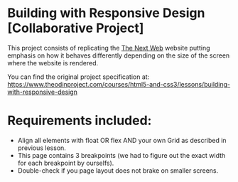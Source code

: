 # Building with Responsive Design [Collaborative Project]
This project consists of replicating the [The Next Web](https://thenextweb.com/) website putting emphasis on how it behaves differently depending on the size of the screen where the website is rendered.

You can find the original project specification at: https://www.theodinproject.com/courses/html5-and-css3/lessons/building-with-responsive-design

# Requirements included:
- Align all elements with float OR flex AND your own Grid as described in previous lesson.
- This page contains 3 breakpoints (we had to figure out the exact width for each breakpoint by ourselfs).
- Double-check if you page layout does not brake on smaller screens.

